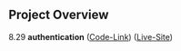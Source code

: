 ## Project Overview
8.29 **authentication** ([Code-Link](https://github.com/asif93-138/authentication.git)) ([Live-Site](https://clever-sprite-e7e794.netlify.app/))
